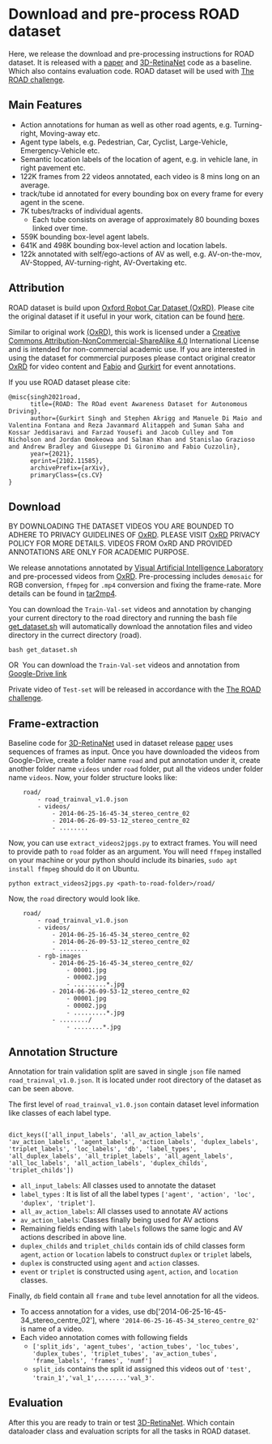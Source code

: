 # Download and pre-process ROAD dataset

Here, we release the download and pre-processing instructions for ROAD dataset. It is released with a [paper](https://arxiv.org/pdf/2102.11585.pdf) and [3D-RetinaNet](https://github.com/gurkirt/3D-ReintaNet) code as a baseline. Which also contains evaluation code. ROAD dataset will be used with [The ROAD challenge](https://sites.google.com/view/roadchallangeiccv2021/).


## Main Features

- Action annotations for human as well as other road agents, e.g. Turning-right, Moving-away etc. 
- Agent type labels, e.g. Pedestrian, Car, Cyclist, Large-Vehicle, Emergency-Vehicle etc.
- Semantic location labels of the location of agent, e.g. in vehicle lane, in right pavement etc.
- 122K frames from 22 videos annotated, each video is 8 mins long on an average.
- track/tube id annotated for every bounding box on every frame for every agent in the scene.
- 7K tubes/tracks of individual agents.
    - Each tube consists  on  average  of  approximately  80  bounding  boxes linked  over  time.
- 559K bounding  box-level agent  labels.
- 641K and 498K bounding box-level action and location labels.
- 122k annotated with self/ego-actions of AV as well, e.g. AV-on-the-mov, AV-Stopped, AV-turning-right, AV-Overtaking etc.

## Attribution
ROAD dataset is build upon [Oxford Robot Car Dataset (OxRD)](https://robotcar-dataset.robots.ox.ac.uk/about/). Please cite the original dataset if it useful in your work, citation can be found [here](https://robotcar-dataset.robots.ox.ac.uk/citation/). 

Similar to original work [(OxRD)](https://robotcar-dataset.robots.ox.ac.uk/privacy/), this work is licensed under a [Creative Commons Attribution-NonCommercial-ShareAlike 4.0](http://creativecommons.org/licenses/by-nc-sa/4.0) International License and is intended for non-commercial academic use. If you are interested in using the dataset for commercial purposes please contact original creator [OxRD](https://robotcar-dataset.robots.ox.ac.uk/contact/) for video content and [Fabio](https://cms.brookes.ac.uk/staff/FabioCuzzolin/) and [Gurkirt](http://gurkirt.github.io/) for event annotations.

If you use ROAD dataset please cite:

    @misc{singh2021road,
          title={ROAD: The ROad event Awareness Dataset for Autonomous Driving}, 
          author={Gurkirt Singh and Stephen Akrigg and Manuele Di Maio and Valentina Fontana and Reza Javanmard Alitappeh and Suman Saha and Kossar Jeddisaravi and Farzad Yousefi and Jacob Culley and Tom Nicholson and Jordan Omokeowa and Salman Khan and Stanislao Grazioso and Andrew Bradley and Giuseppe Di Gironimo and Fabio Cuzzolin},
          year={2021},
          eprint={2102.11585},
          archivePrefix={arXiv},
          primaryClass={cs.CV}
    }
        

## Download

BY DOWNLOADING THE DATASET VIDEOS YOU ARE BOUNDED TO ADHERE TO PRIVACY GUIDELINES OF [OxRD](https://robotcar-dataset.robots.ox.ac.uk/privacy/). PLEASE VISIT [OxRD](https://robotcar-dataset.robots.ox.ac.uk/privacy/) PRIVACY POLICY FOR MORE DETAILS. VIDEOS FROM OxRD AND PROVIDED ANNOTATIONS ARE ONLY FOR ACADEMIC PURPOSE. 

We release annotations annotated by [Visual Artificial Intelligence Laboratory](https://cms.brookes.ac.uk/staff/FabioCuzzolin/) and pre-processed videos from [OxRD](https://robotcar-dataset.robots.ox.ac.uk/about/). Pre-processing includes `demosaic` for RGB conversion, `ffmpeg` for `.mp4` conversion and fixing the frame-rate. More details can be found in [tar2mp4](./tar2mp4/README.md).

You can download the `Train-Val-set` videos and annotation by changing your current directory to the road directory and running the bash file [get_dataset.sh](./road/get_dataset.sh) will automatically download the annotation files and video directory in the currect directory (road).
```
bash get_dataset.sh
```
OR 
You can download the `Train-Val-set` videos and annotation from [Google-Drive link](https://drive.google.com/drive/folders/1hCLlgRqsJBONHgwGPvVu8VWXxlyYKCq-?usp=sharing)

Private video of `Test-set` will be released in accordance with the [The ROAD challenge](https://sites.google.com/view/roadchallangeiccv2021/).

## Frame-extraction

Baseline code for [3D-RetinaNet](https://github.com/gurkirt/3D-ReintaNet) used in dataset release [paper](https://arxiv.org/pdf/2102.11585.pdf) uses sequences of frames as input. Once you have downloaded the videos from Google-Drive, create a folder name `road` and put annotation under it, create another folder name `videos` under `road` folder, put all the videos under folder name `videos`. Now, your folder structure looks like:

```
    road/
        - road_trainval_v1.0.json
        - videos/
            - 2014-06-25-16-45-34_stereo_centre_02
            - 2014-06-26-09-53-12_stereo_centre_02
            - ........

```

Now, you can use `extract_videos2jpgs.py` to extract frames. You will need to provide path to `road` folder as an argument. You will need `ffmpeg` installed on your machine or your python should include its binaries, `sudo apt install ffmpeg` should do it on Ubuntu.

```
python extract_videos2jpgs.py <path-to-road-folder>/road/
```

Now, the `road` directory would look like.

```
    road/
        - road_trainval_v1.0.json
        - videos/
            - 2014-06-25-16-45-34_stereo_centre_02
            - 2014-06-26-09-53-12_stereo_centre_02
            - ........
        - rgb-images
            - 2014-06-25-16-45-34_stereo_centre_02/
                - 00001.jpg
                - 00002.jpg
                - .........*.jpg
            - 2014-06-26-09-53-12_stereo_centre_02
                - 00001.jpg
                - 00002.jpg
                - .........*.jpg
            - ......../
                - ........*.jpg

```
## Annotation Structure

Annotation for train validation split are saved in single `json` file named `road_trainval_v1.0.json`. It is located under root directory of the dataset as can be seen above.

The first level of `road_trainval_v1.0.json` contain dataset level information like classes of each label type.

```

dict_keys(['all_input_labels', 'all_av_action_labels', 'av_action_labels', 'agent_labels', 'action_labels', 'duplex_labels', 'triplet_labels', 'loc_labels', 'db', 'label_types', 'all_duplex_labels', 'all_triplet_labels', 'all_agent_labels', 'all_loc_labels', 'all_action_labels', 'duplex_childs', 'triplet_childs'])

``` 
- `all_input_labels`: All classes used to annotate the dataset
- `label_types` :  It is list of all the label types `['agent', 'action', 'loc', 'duplex', 'triplet']`.
- `all_av_action_labels`: All classes used to annotate AV actions
- `av_action_labels`: Classes finally being used for AV actions
-  Remaining fields ending with `labels` follows the same logic and AV actions described in above line.
- `duplex_childs` and `triplet_childs` contain ids of child classes form `agent`, `action` or `location` labels to construct `duplex` or `triplet` labels, 
- `duplex` is constructed using `agent` and `action` classes.
- `event` or `triplet` is constructed  using `agent`, `action`, and `location` classes.

Finally, `db` field contain all `frame` and `tube` level annotation for all the videos. 

- To access annotation for a vides, use db['2014-06-25-16-45-34_stereo_centre_02'], where `'2014-06-25-16-45-34_stereo_centre_02'` is name of a video.
- Each video annotation comes with following fields
    - `['split_ids', 'agent_tubes', 'action_tubes', 'loc_tubes', 'duplex_tubes', 'triplet_tubes', 'av_action_tubes', 'frame_labels', 'frames', 'numf']`
    - `split_ids` contains the split id assigned this videos out of `'test', 'train_1','val_1',........'val_3'`. 

## Evaluation

After this you are ready to train or test [3D-RetinaNet](https://github.com/gurkirt/3D-ReintaNet). Which contain dataloader class and evaluation scripts for all the tasks in ROAD dataset. 
